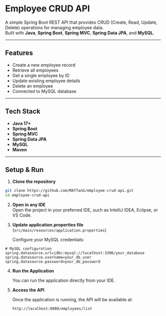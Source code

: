 # Employee CRUD API 
<!-- Project description -->
A simple Spring Boot REST API that provides CRUD (Create, Read, Update, Delete) operations for managing employee data.  
Built with **Java**, **Spring Boot**, **Spring MVC**, **Spring Data JPA**, and **MySQL**.

---

## Features <!-- Main features list -->
- Create a new employee record
- Retrieve all employees
- Get a single employee by ID
- Update existing employee details
- Delete an employee
- Connected to MySQL database

---

## Tech Stack <!-- Technologies used -->
- **Java 17+**
- **Spring Boot**
- **Spring MVC**
- **Spring Data JPA**
- **MySQL**
- **Maven**

---

## Setup & Run <!-- Step-by-step setup guide -->

1. **Clone the repository**
```bash
git clone https://github.com/MAffanG/employee-crud-api.git
cd employee-crud-api
``` 

2. **Open in any IDE**  
Open the project in your preferred IDE, such as IntelliJ IDEA, Eclipse, or VS Code.

3. **Update application.properties file** (`src/main/resources/application.properties`)  

    Configure your MySQL credentials:  

```properties
# MySQL configuration
spring.datasource.url=jdbc:mysql://localhost:3306/your_database
spring.datasource.username=your_db_user
spring.datasource.password=your_db_password
```

4. **Run the Application**

    You can run the application directly from your IDE.

5. **Access the API**

    Once the application is running, the API will be available at:

   ```link
   http://localhost:8080/employees/list
   ```

   






